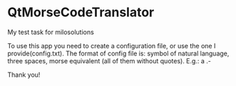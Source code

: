 # QtMorseCodeTranslator
My test task for milosolutions

To use this app you need to create a configuration file, or use the one I provide(config.txt).
The format of config file is:
symbol of natural language, three spaces, morse equivalent (all of them without quotes).
E.g.:
a   .-

Thank you!
